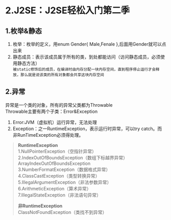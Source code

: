 # 2.J2SE：J2SE轻松入门第二季  

## 1.枚举&静态  
1. 枚举：枚举的定义，用enum Gender{ Male,Fenale },后面用Gender就可以点出来
2. 静态成员：表示该成员属于所有的类，到处都能访问（访问静态成员，必须使用静态方法）  
``被static修饰后的成员，在编译时由内存分配一块内存空间，直到程序停止运行才会释放，那么就是说该类的所有对象都会共享这块内存空间``  

## 2.异常  
异常是一个类的对象，所有的异常父类都为Throwable  
Throwable主要有两个子类：Error&Exception  
1. Error:JVM（虚拟机）运行异常，无法处理  
2. Exception：之一RuntimeException，表示运行时异常，可以try catch。而非RunTimeException必须得处理。  

>**RuntimeException**  
>1.NullPointerException（空指针异常）  
>2.IndexOutOfBoundsException（数组下标越界异常） ArrayIndexOutOfBoundsException  
>3.NumberFormatException（数据格式异常）  
>4.ClassCastException（类型转换异常）  
>5.IllegalArgumentException（非法参数异常）  
>6.ArithmeticException（算术异常）  
>7.IllegalStateException（非法语句异常）   
>
>**非RuntimeException**  
>ClassNotFoundException（类找不到异常）  

